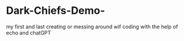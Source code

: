 # Dark-Chiefs-Demo-
my first and last creating or messing around wif coding with the help of echo and chatGPT
